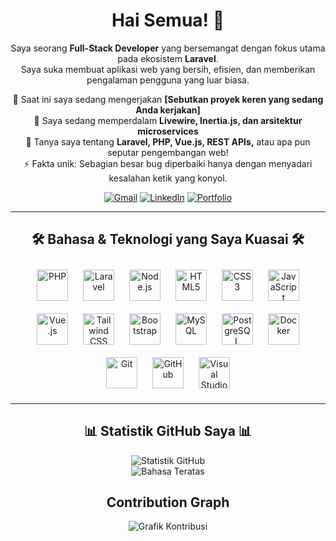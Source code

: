 <h1 align="center">
  Hai Semua! 👋
</h1>

<p align="center">
  Saya seorang <strong>Full-Stack Developer</strong> yang bersemangat dengan fokus utama pada ekosistem <strong>Laravel</strong>. 
  <br>
  Saya suka membuat aplikasi web yang bersih, efisien, dan memberikan pengalaman pengguna yang luar biasa.
</p>

<p align="center">
  🔭 Saat ini saya sedang mengerjakan <strong>[Sebutkan proyek keren yang sedang Anda kerjakan]</strong>
  <br>
  🌱 Saya sedang memperdalam <strong>Livewire, Inertia.js, dan arsitektur microservices</strong>
  <br>
  💬 Tanya saya tentang <strong>Laravel, PHP, Vue.js, REST APIs,</strong> atau apa pun seputar pengembangan web!
  <br>
  ⚡ Fakta unik: Sebagian besar bug diperbaiki hanya dengan menyadari kesalahan ketik yang konyol.
</p>

<p align="center">
  <a href="mailto:[ALAMAT_EMAIL_ANDA]"><img src="https://img.shields.io/badge/Gmail-D14836?style=for-the-badge&logo=gmail&logoColor=white" alt="Gmail"/></a>
  <a href="https://linkedin.com/in/https://www.linkedin.com/in/hamid-abdul-aziz-12b5a4279/"><img src="https://img.shields.io/badge/LinkedIn-0077B5?style=for-the-badge&logo=linkedin&logoColor=white" alt="LinkedIn"/></a>
  <a href="[LINK_PORTOFOLIO_ANDA]"><img src="https://img.shields.io/badge/Portfolio-255E63?style=for-the-badge&logo=ionic&logoColor=white" alt="Portfolio"/></a>
</p>

---

<h2 align="center">
  🛠️ Bahasa & Teknologi yang Saya Kuasai 🛠️
</h2>
<p align="center">
  <a href="https://www.php.net/" target="_blank"><img style="margin: 10px" src="https://profilinator.rishav.dev/skills-assets/php-original.svg" alt="PHP" height="50" /></a>  
  <a href="https://laravel.com/" target="_blank"><img style="margin: 10px" src="https://profilinator.rishav.dev/skills-assets/laravel-plain-wordmark.svg" alt="Laravel" height="50" /></a>
  <a href="https://nodejs.org/" target="_blank"><img style="margin: 10px" src="https://profilinator.rishav.dev/skills-assets/nodejs-original-wordmark.svg" alt="Node.js" height="50" /></a>
  <a href="https://www.w3.org/html/" target="_blank"><img style="margin: 10px" src="https://profilinator.rishav.dev/skills-assets/html5-original-wordmark.svg" alt="HTML5" height="50" /></a>  
  <a href="https://www.w3schools.com/css/" target="_blank"><img style="margin: 10px" src="https://profilinator.rishav.dev/skills-assets/css3-original-wordmark.svg" alt="CSS3" height="50" /></a>  
  <a href="https://www.javascript.com/" target="_blank"><img style="margin: 10px" src="https://profilinator.rishav.dev/skills-assets/javascript-original.svg" alt="JavaScript" height="50" /></a>  
  <a href="https://vuejs.org/" target="_blank"><img style="margin: 10px" src="https://profilinator.rishav.dev/skills-assets/vuejs-original-wordmark.svg" alt="Vue.js" height="50" /></a>
  <a href="https://tailwindcss.com/" target="_blank"><img style="margin: 10px" src="https://profilinator.rishav.dev/skills-assets/tailwindcss.svg" alt="Tailwind CSS" height="50" /></a>
  <a href="https://getbootstrap.com/docs/3.4/javascript/" target="_blank"><img style="margin: 10px" src="https://profilinator.rishav.dev/skills-assets/bootstrap-plain.svg" alt="Bootstrap" height="50" /></a>  
  <a href="https://www.mysql.com/" target="_blank"><img style="margin: 10px" src="https://profilinator.rishav.dev/skills-assets/mysql-original-wordmark.svg" alt="MySQL" height="50" /></a>  
  <a href="https://www.postgresql.org/" target="_blank"><img style="margin: 10px" src="https://profilinator.rishav.dev/skills-assets/postgresql-original-wordmark.svg" alt="PostgreSQL" height="50" /></a>
  <a href="https://www.docker.com/" target="_blank"><img style="margin: 10px" src="https://profilinator.rishav.dev/skills-assets/docker-original-wordmark.svg" alt="Docker" height="50" /></a>  
  <a href="https://www.git-scm.com/" target="_blank"><img style="margin: 10px" src="https://profilinator.rishav.dev/skills-assets/git-scm-icon.svg" alt="Git" height="50" /></a>  
  <a href="https://github.com/" target="_blank"><img style="margin: 10px" src="https://profilinator.rishav.dev/skills-assets/github-original-wordmark.svg" alt="GitHub" height="50" /></a>  
  <a href="https://code.visualstudio.com/" target="_blank"><img style="margin: 10px" src="https://profilinator.rishav.dev/skills-assets/visual-studio-code.png" alt="Visual Studio Code" height="50" /></a>  
</p>

---

<h2 align="center">
  📊 Statistik GitHub Saya 📊
</h2>
<p align="center">
  <img src="https://github-readme-stats.vercel.app/api?username=HAMIDUMMAZIDUN&show_icons=true&theme=dracula&include_all_commits=true&count_private=true" alt="Statistik GitHub"/>
  <br/>
  <img src="https://github-readme-stats.vercel.app/api/top-langs/?username=HAMIDUMMAZIDUN&layout=compact&langs_count=8&theme=dracula" alt="Bahasa Teratas"/>
</p>

<h2 align="center">
  Contribution Graph
</h2>
<p align="center">
  <img src="https://github-readme-activity-graph.vercel.app/graph?username=HAMIDUMMAZIDUN&theme=dracula" alt="Grafik Kontribusi"/>
</p>
